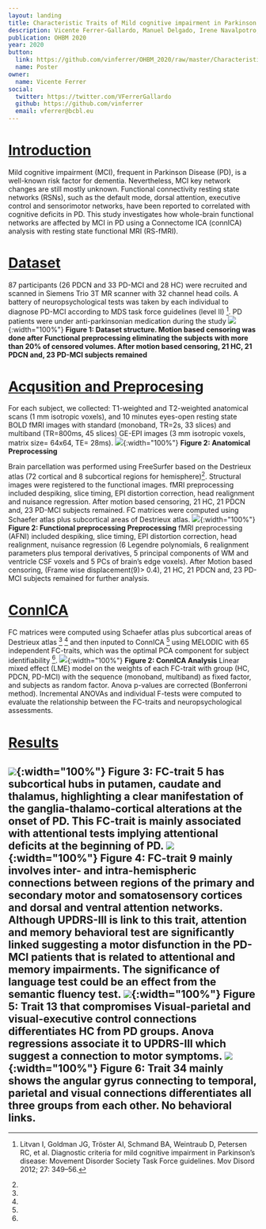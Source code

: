 ```yaml
---
layout: landing
title: Characteristic Traits of Mild cognitive impairment in Parkinson's disease
description: Vicente Ferrer-Gallardo, Manuel Delgado, Irene Navalpotro, Stefano Moia, Manuel Carreiras, Pedro M. Paz Alonso, María Cruz Rodriguez-Oroz, César Caballero-Gaudes
publication: OHBM 2020
year: 2020
button:
  link: https://github.com/vinferrer/OHBM_2020/raw/master/Characteristic_Traits_of_MCI_in_PD.pdf
  name: Poster
owner:
  name: Vicente Ferrer
social:
  twitter: https://twitter.com/VFerrerGallardo
  github: https://github.com/vinferrer
  email: vferrer@bcbl.eu
---
```



# [Introduction](#Introduction)

Mild cognitive impairment (MCI), frequent in Parkinson Disease (PD), is a well-known risk factor for dementia. Nevertheless, MCI key network changes are still mostly unknown. Functional connectivity resting state networks (RSNs), such as the default mode, dorsal attention, executive control and sensorimotor networks, have been reported to correlated with cognitive deficits in PD. This study investigates how whole-brain functional networks are affected by MCI in PD using a Connectome ICA (connICA) analysis with resting state functional MRI (RS-fMRI).

# [Dataset](#Dataset)
87 participants (26 PDCN and 33 PD-MCI and 28 HC) were recruited and scanned in Siemens Trio 3T MR scanner with 32 channel head coils. A battery of neuropsychological tests was taken by each individual to diagnose PD-MCI according to MDS task force guidelines (level II) [^1]. PD patients were under anti-parkinsonian medication during the study
![](./images/dataset.jpg){:width="100%"}
**Figure 1: Dataset structure. Motion based censoring was done after Functional preprocessing eliminating the subjects with more than 20% of censored volumes. After motion based censoring, 21 HC, 21 PDCN and, 23 PD-MCI subjects remained**

# [Acqusition and Preprocesing](#Preprocesing)
For each subject, we collected: T1-weighted and T2-weighted anatomical scans (1 mm isotropic voxels), and 10 minutes eyes-open resting state BOLD fMRI images with standard (monoband, TR=2s, 33 slices) and multiband (TR=800ms, 45 slices) GE-EPI images (3 mm isotropic voxels, matrix size= 64x64, TE= 28ms). 
![](./images/Anatomical_preprocessing.jpg){:width="100%"}
**Figure 2: Anatomical Preprocessing**

Brain parcellation was performed using FreeSurfer based on the Destrieux atlas (72 cortical and 8 subcortical regions for hemisphere)[^2]. Structural images were registered to the functional images.
fMRI preprocessing included despiking, slice timing, EPI distortion correction, head realignment and nuisance regression. After motion based censoring, 21 HC, 21 PDCN and, 23 PD-MCI subjects remained. FC matrices were computed using Schaefer atlas plus subcortical areas of Destrieux atlas.
![](./images/Functional_preprocessing.jpg){:width="100%"}
**Figure 2: Functional preprocessing Preprocessing**
fMRI preprocessing (AFNI) included despiking, slice timing, EPI distortion correction, head realignment, nuisance regression (6 Legendre polynomials, 6 realignment parameters plus temporal derivatives, 5 principal components of WM and ventricle CSF voxels and 5 PCs of brain’s edge voxels). After Motion based censoring, (Frame wise displacement(9)> 0.4), 21 HC, 21 PDCN and, 23 PD-MCI subjects remained for further analysis.

# [ConnICA](#ConnICA)
FC matrices were computed using Schaefer atlas plus subcortical areas of Destrieux atlas [^3] [^4] and then inputed to ConnICA [^5] using MELODIC with 65 independent FC-traits, which was the optimal PCA component for subject identifiability [^6]. 
![](./images/ConnICA.jpg){:width="100%"}
**Figure 2: ConnICA Analysis**
Linear mixed effect (LME) model on the weights of each FC-trait with group (HC, PDCN, PD-MCI) with the sequence (monoband, multiband) as fixed factor, and subjects as random factor. Anova p-values are corrected (Bonferroni method). Incremental ANOVAs and individual F-tests were computed to evaluate the relationship between the FC-traits and neuropsychological assessments.
# [Results](#Results)
![](./images/Trait5.jpg){:width="100%"}
**Figure 3:**
FC-trait 5 has subcortical hubs in putamen, caudate and thalamus, highlighting a clear manifestation of the ganglia-thalamo-cortical alterations at the onset of PD. This FC-trait is mainly associated with attentional tests implying attentional deficits at the beginning of PD.
![](./images/Trait9.jpg){:width="100%"}
**Figure 4:**
FC-trait 9 mainly involves inter- and intra-hemispheric connections between regions of the primary and secondary motor and somatosensory cortices and dorsal and ventral attention networks.  Although UPDRS-III is link to this trait, attention and memory behavioral test are significantly linked suggesting a motor disfunction in the PD-MCI patients that is related to attentional and memory impairments.  The significance of language test could be an effect from the semantic fluency test.
![](./images/Trait13.jpg){:width="100%"}
**Figure 5:**
Trait 13 that compromises Visual-parietal and visual-executive control connections differentiates HC from PD groups. Anova regressions associate it to UPDRS-III which suggest a connection to motor symptoms.
![](./images/Trait34.jpg){:width="100%"}
**Figure 6:**
Trait 34 mainly shows the angular gyrus connecting to temporal, parietal and visual connections differentiates all three groups from each other. No behavioral links.
---
[^1]: Litvan I, Goldman JG, Tröster AI, Schmand BA, Weintraub D, Petersen RC, et al. Diagnostic criteria for mild cognitive impairment in Parkinson’s disease: Movement Disorder Society Task Force guidelines. Mov Disord 2012; 27: 349–56.
[^2]:
[^3]:
[^4]:
[^5]:
[^6]: